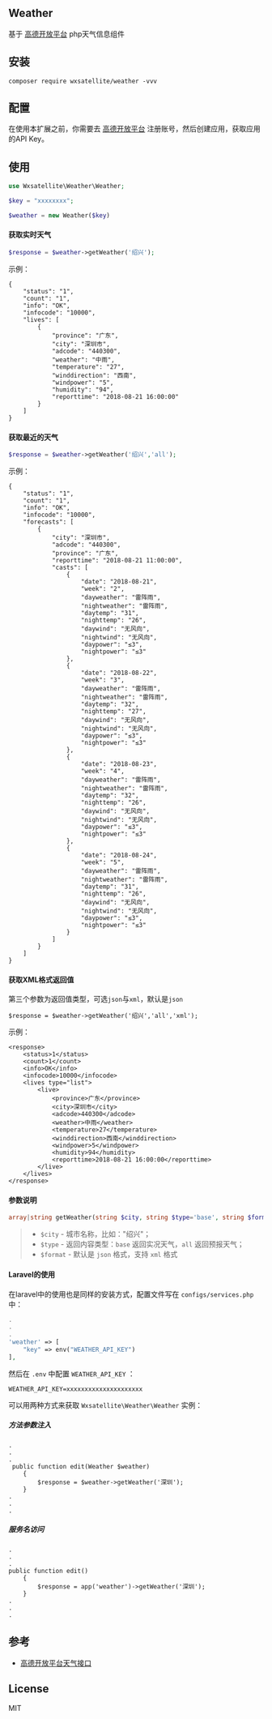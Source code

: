 ## Weather
基于 [高德开放平台](https://lbs.amap.com/dev/) php天气信息组件

## 安装
```
composer require wxsatellite/weather -vvv
```
## 配置
在使用本扩展之前，你需要去 [高德开放平台](https://lbs.amap.com/dev/) 注册账号，然后创建应用，获取应用的API Key。

## 使用
```php
use Wxsatellite\Weather\Weather;

$key = "xxxxxxxx";

$weather = new Weather($key)
```

#### 获取实时天气
```php
$response = $weather->getWeather('绍兴');
```

示例：
```
{
    "status": "1",
    "count": "1",
    "info": "OK",
    "infocode": "10000",
    "lives": [
        {
            "province": "广东",
            "city": "深圳市",
            "adcode": "440300",
            "weather": "中雨",
            "temperature": "27",
            "winddirection": "西南",
            "windpower": "5",
            "humidity": "94",
            "reporttime": "2018-08-21 16:00:00"
        }
    ]
}
```
#### 获取最近的天气
```php
$response = $weather->getWeather('绍兴','all');
```
示例：

```
{
    "status": "1", 
    "count": "1", 
    "info": "OK", 
    "infocode": "10000", 
    "forecasts": [
        {
            "city": "深圳市", 
            "adcode": "440300", 
            "province": "广东", 
            "reporttime": "2018-08-21 11:00:00", 
            "casts": [
                {
                    "date": "2018-08-21", 
                    "week": "2", 
                    "dayweather": "雷阵雨", 
                    "nightweather": "雷阵雨", 
                    "daytemp": "31", 
                    "nighttemp": "26", 
                    "daywind": "无风向", 
                    "nightwind": "无风向", 
                    "daypower": "≤3", 
                    "nightpower": "≤3"
                }, 
                {
                    "date": "2018-08-22", 
                    "week": "3", 
                    "dayweather": "雷阵雨", 
                    "nightweather": "雷阵雨", 
                    "daytemp": "32", 
                    "nighttemp": "27", 
                    "daywind": "无风向", 
                    "nightwind": "无风向", 
                    "daypower": "≤3", 
                    "nightpower": "≤3"
                }, 
                {
                    "date": "2018-08-23", 
                    "week": "4", 
                    "dayweather": "雷阵雨", 
                    "nightweather": "雷阵雨", 
                    "daytemp": "32", 
                    "nighttemp": "26", 
                    "daywind": "无风向", 
                    "nightwind": "无风向", 
                    "daypower": "≤3", 
                    "nightpower": "≤3"
                }, 
                {
                    "date": "2018-08-24", 
                    "week": "5", 
                    "dayweather": "雷阵雨", 
                    "nightweather": "雷阵雨", 
                    "daytemp": "31", 
                    "nighttemp": "26", 
                    "daywind": "无风向", 
                    "nightwind": "无风向", 
                    "daypower": "≤3", 
                    "nightpower": "≤3"
                }
            ]
        }
    ]
}
```
#### 获取XML格式返回值
第三个参数为返回值类型，可选`json`与`xml`，默认是`json`
```
$response = $weather->getWeather('绍兴','all','xml');
```
示例：
```
<response>
    <status>1</status>
    <count>1</count>
    <info>OK</info>
    <infocode>10000</infocode>
    <lives type="list">
        <live>
            <province>广东</province>
            <city>深圳市</city>
            <adcode>440300</adcode>
            <weather>中雨</weather>
            <temperature>27</temperature>
            <winddirection>西南</winddirection>
            <windpower>5</windpower>
            <humidity>94</humidity>
            <reporttime>2018-08-21 16:00:00</reporttime>
        </live>
    </lives>
</response>
```

#### 参数说明
```php
array|string getWeather(string $city, string $type='base', string $format='json')
```
> - `$city` - 城市名称，比如："绍兴"；
> - `$type` - 返回内容类型：`base` 返回实况天气，`all` 返回预报天气；
> - `$format` - 默认是 `json` 格式，支持 `xml` 格式

#### Laravel的使用
在laravel中的使用也是同样的安装方式，配置文件写在 `configs/services.php` 中：
```php
.
.
.
'weather' => [
    "key" => env("WEATHER_API_KEY")
],
```
然后在 `.env` 中配置 `WEATHER_API_KEY` ：
```
WEATHER_API_KEY=xxxxxxxxxxxxxxxxxxxxx
```
可以用两种方式来获取 `Wxsatellite\Weather\Weather` 实例：
##### 方法参数注入
```
.
.
.
 public function edit(Weather $weather) 
    {
        $response = $weather->getWeather('深圳');
    }
.
.
.    
```
##### 服务名访问
```
.
.
.
public function edit() 
    {
        $response = app('weather')->getWeather('深圳');
    }
.
.
.    
```

## 参考
- [高德开放平台天气接口](https://lbs.amap.com/api/webservice/guide/api/weatherinfo)

## License
MIT